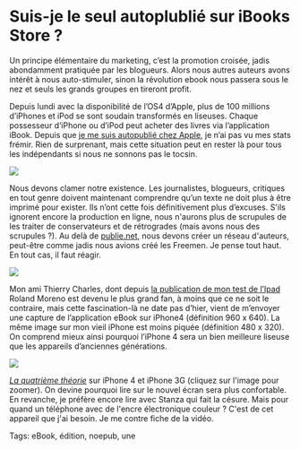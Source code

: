 # Suis-je le seul autoplublié sur iBooks Store&nbsp;?

Un principe élémentaire du marketing, c’est la promotion croisée, jadis abondamment pratiquée par les blogueurs. Alors nous autres auteurs avons intérêt à nous auto-stimuler, sinon la révolution ebook nous passera sous le nez et seuls les grands groupes en tireront profit.

Depuis lundi avec la disponibilité de l’OS4 d’Apple, plus de 100 millions d’iPhones et iPod se sont soudain transformés en liseuses. Chaque possesseur d’iPhone ou d’iPod peut acheter des livres via l’application iBook. Depuis que [je me suis autopublié chez Apple](http://blog.tcrouzet.com/2010/05/28/crouzet-dans-le-top-vente-ipad/), je n’ai pas vu mes stats frémir. Rien de surprenant, mais cette situation peut en rester là pour tous les indépendants si nous ne sonnons pas le tocsin.

![](http://blog.tcrouzet.comhttps://tcrouzet.com/images_tc/2010/06/ip421.png)

Nous devons clamer notre existence. Les journalistes, blogueurs, critiques en tout genre doivent maintenant comprendre qu’un texte ne doit plus à être imprimé pour exister. Ils n’ont cette fois définitivement plus d’excuses. S'ils ignorent encore la production en ligne, nous n'aurons plus de scrupules de les traiter de conservateurs et de rétrogrades (mais avons nous des scrupules ?). Au delà de [publie.net](http://publie.net), nous devons créer un réseau d'auteurs, peut-être comme jadis nous avions créé les Freemen. Je pense tout haut. En tout cas, il faut réagir.

![](http://blog.tcrouzet.comhttps://tcrouzet.com/images_tc/2010/06/ip41.png)

Mon ami Thierry Charles, dont depuis [la publication de mon test de l’Ipad](http://blog.tcrouzet.com/2010/04/27/l%E2%80%99ipad-revolutionnera-t-il-l%E2%80%99edition/) Roland Moreno est devenu le plus grand fan, à moins que ce ne soit le contraire, mais cette fascination-là ne date pas d’hier, vient de m’envoyer une capture de l’application eBook sur iPhone4 (définition 960 x 640). La même image sur mon vieil iPhone est moins piquée (définition 480 x 320). On comprend mieux ainsi pourquoi l’iPhone 4 sera un bien meilleure liseuse que les appareils d’anciennes générations.

![](http://blog.tcrouzet.comhttps://tcrouzet.com/images_tc/2010/06/iph7.png)

[*La quatrième théorie*](http://blog.tcrouzet.com/la-quatrieme-theorie/) sur iPhone 4 et iPhone 3G (cliquez sur l'image pour zoomer). On devine pourquoi lire sur le nouvel écran sera plus confortable. En revanche, je préfère encore lire avec Stanza qui fait la césure. Mais pour quand un téléphone avec de l'encre électronique couleur ? C'est de cet appareil que j'ai besoin. Je me contre fiche de la vidéo.

Tags: eBook, édition, noepub, une